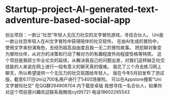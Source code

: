 # Startup-project-AI-generated-text-adventure-based-social-app
创业项目：一款让“社恐”年轻人无压力社交的文字冒险游戏，寻找合伙人。
Uni是一款让社恐年轻人在AI文字冒险中获得陪伴的社交软件。
在由AI生成的冒险中，使用文字来扮演角色，去经历超高自由度且独一无二的冒险故事。
把尬聊对象变为冒险伙伴，从对方的决策和行动了解对方的有趣程度外向程度性格等特质。
这个项目是我硕士毕业论文的延续，从解决我自己的问题出发，对我们这样缺乏社交技能的人来说在网上进行一段有意义的聊天真的很难。
我花了三个月去练习网上聊天，所以希望提供一个无压力的社交氛围给年轻人。
我在今年5月初发布了测试版，截至6.17日Uni让700名用户进行了5400场冒险。
可以在Appstore搜索”Uni文字冒险社交“
在QQ群284908704 内下载安卓版
我想寻找一名合伙人，如果你对这个项目感兴趣欢迎联系我微信cyt95721 电话18602265543

